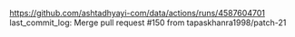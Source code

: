 https://github.com/ashtadhyayi-com/data/actions/runs/4587604701
last_commit_log: Merge pull request #150 from tapaskhanra1998/patch-21